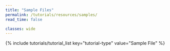 ```yaml
---
title: "Sample Files"
permalink: /tutorials/resources/samples/
read_time: false

classes: wide
---
```


{% include tutorials/tutorial_list key="tutorial-type" value="Sample File" %}
